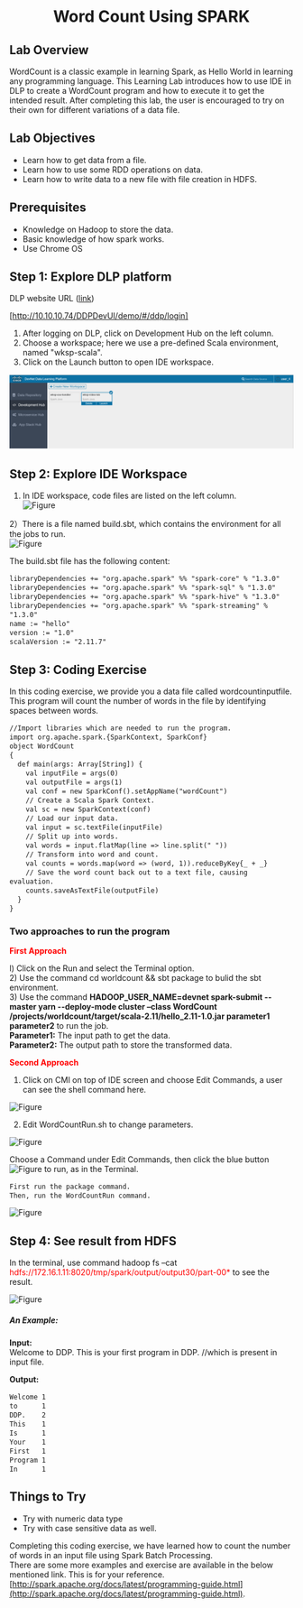 # <center>Word Count Using SPARK</center>

## Lab Overview

WordCount is a classic example in learning Spark, as Hello World in learning any programming language. This Learning Lab introduces how to use IDE in DLP to create a WordCount program and how to execute it to get the intended result. After completing this lab, the user is encouraged to try on their own for different variations of a data file. 


## Lab Objectives

* Learn how to get data from a file.
* Learn how to use some RDD operations on data.
* Learn how to write data to a new file with file creation in HDFS.


## Prerequisites

* Knowledge on Hadoop to store the data.
* Basic knowledge of how spark works.
* Use Chrome OS


## Step 1: Explore DLP platform

DLP website URL ([link](https://developer.cisco.com/))

[http://10.10.10.74/DDPDevUI/demo/#/ddp/login]

1)	After logging on DLP, click on Development Hub on the left column.<br>
2)	Choose a workspace; here we use a pre-defined Scala environment, named "wksp-scala".<br>
3)	Click on the Launch button to open IDE workspace.<br>

![alt-tag](https://github.com/prakdutt/data-dev-learning-labs/blob/master/labs/word-count-using-spark/assets/images/steps1.PNG?raw=true)

## Step 2: Explore IDE Workspace

1)	In IDE workspace, code files are listed on the left column.<br>
![Figure](/posts/files/word-count-using-spark/assets/images/step2-1.jpg)

2）There is a file named build.sbt, which contains the environment for all the jobs to run.<br>
![Figure](/posts/files/word-count-using-spark/assets/images/step2-2.jpg)<br>

The build.sbt file has the following content:<br>

 ```
 libraryDependencies += "org.apache.spark" %% "spark-core" % "1.3.0"
 libraryDependencies += "org.apache.spark" %% "spark-sql" % "1.3.0"
 libraryDependencies += "org.apache.spark" %% "spark-hive" % "1.3.0"
 libraryDependencies += "org.apache.spark" %% "spark-streaming" % "1.3.0"
 name := "hello" 
 version := "1.0"
 scalaVersion := "2.11.7"
 ```

## Step 3: Coding Exercise

In this coding exercise, we provide you a data file called wordcountinputfile.<br>
This program will count the number of words in the file by identifying spaces between words. 

```
//Import libraries which are needed to run the program. 
import org.apache.spark.{SparkContext, SparkConf}
object WordCount
{
  def main(args: Array[String]) {
    val inputFile = args(0)
    val outputFile = args(1)
    val conf = new SparkConf().setAppName("wordCount")
    // Create a Scala Spark Context.
    val sc = new SparkContext(conf)
    // Load our input data.
    val input = sc.textFile(inputFile)
    // Split up into words.
    val words = input.flatMap(line => line.split(" "))
    // Transform into word and count.
    val counts = words.map(word => (word, 1)).reduceByKey{_ + _}
    // Save the word count back out to a text file, causing evaluation.
    counts.saveAsTextFile(outputFile)
  }
}
```

### Two approaches to run the program

 <b><font color='red'>First Approach</font></b><br>

l) Click on the Run and select the Terminal option.<br>
2) Use the command cd worldcount && sbt package to bulid the sbt environment.<br>
3) Use the command **HADOOP\_USER\_NAME=devnet spark-submit --master yarn --deploy-mode cluster –class WordCount /projects/worldcount/target/scala-2.11/hello_2.11-1.0.jar parameter1 parameter2** to run the job.<br>
<b>Parameter1:</b> The input path to get the data.<br>
<b>Parameter2:</b> The output path to store the transformed data.<br>

<b><font color='red'>Second Approach</font></b><br>
1)	Click on CMI on top of IDE screen and choose Edit Commands, a user can see the shell command here.<br>

![Figure](/posts/files/word-count-using-spark/assets/images/step3-1.jpg)

2)	Edit WordCountRun.sh to change parameters.<br>


![Figure](/posts/files/word-count-using-spark/assets/images/step3-2.jpg)

Choose a Command under Edit Commands, then click the blue button 
![Figure](/posts/files/word-count-using-spark/assets/images/step3-3.jpg) to run, as in the Terminal.<br>

    First run the package command.
    Then, run the WordCountRun command.

![Figure](/posts/files/word-count-using-spark/assets/images/step3-4.jpg)


## Step 4: See result from HDFS

In the terminal, use command hadoop fs –cat <font color='red'>hdfs://172.16.1.11:8020/tmp/spark/output/output30/part-00*</font> to see the result.<br>

![Figure](/posts/files/word-count-using-spark/assets/images/step4.jpg)


##### An Example:

**Input:**<br>
Welcome to DDP. This is your first program in DDP. //which is present in input file.<br>

**Output:** <br>

```
Welcome	1
to	    1
DDP. 	2
This 	1
Is 		1
Your 	1
First 	1
Program 1
In 		1
```

## Things to Try


* Try with numeric data type
* Try with case sensitive data as well.

Completing this coding exercise, we have learned how to count the number of words in an input file using Spark Batch Processing. <br>
There are some more examples and exercise are available in the below mentioned link. This is for your reference.
[http://spark.apache.org/docs/latest/programming-guide.html](http://spark.apache.org/docs/latest/programming-guide.html).




